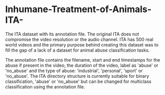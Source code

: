 # Inhumane-Treatment-of-Animals-ITA-
The ITA dataset with its annotation file. The original ITA does not compromise the video resolution or the audio channel.
ITA has 500 real world videos and the primary purpose behind creating this dataset was to fill the gap of a lack of a dataset for animal abuse classification tasks.

The annotation file contains the filename, start and end timestamps for the abuse if present in the video, the duration of the video, label as 'abuse' or 'no_abuse' and the type of abuse: 'industrial', 'personal', 'sport' or 'no_abuse'. The ITA directory structure is currently suitable for binary classification, 'abuse' or 'no_abuse' but can be changed for multiclass classification using the annotation file.
